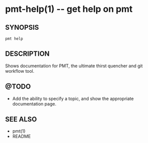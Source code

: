pmt-help(1) -- get help on pmt
==============================

## SYNOPSIS

    pmt help

## DESCRIPTION

Shows documentation for PMT, the ultimate thirst quencher and
git workflow tool.

## @TODO

* Add the ability to specify a topic, and show the appropriate
  documentation page.

## SEE ALSO

* pmt(1)
* README